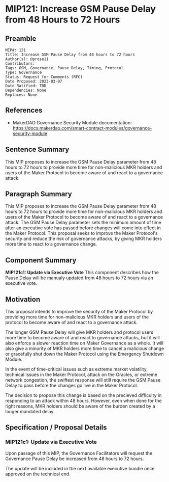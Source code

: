 # MIP121: Increase GSM Pause Delay from 48 Hours to 72 Hours

## Preamble

```
MIP#: 121
Title: Increase GSM Pause Delay from 48 hours to 72 hours
Author(s): @prose11
Contributors:
Tags: GSM, Governance, Pause Delay, Timing, Protocol
Type: Governance
Status: Request for Comments (RFC)
Date Proposed: 2023-03-07
Date Ratified: TBD
Dependencies: None
Replaces: None
```

## References

- MakerDAO Governance Security Module documentation: https://docs.makerdao.com/smart-contract-modules/governance-security-module

## Sentence Summary

This MIP proposes to increase the GSM Pause Delay parameter from 48 hours to 72 hours to provide more time for non-malicious MKR holders and users of the Maker Protocol to become aware of and react to a governance attack.

## Paragraph Summary

This MIP proposes to increase the GSM Pause Delay parameter from 48 hours to 72 hours to provide more time for non-malicious MKR holders and users of the Maker Protocol to become aware of and react to a governance attack. The GSM Pause Delay parameter sets the minimum amount of time after an executive vote has passed before changes will come into effect in the Maker Protocol. This proposal seeks to improve the Maker Protocol's security and reduce the risk of governance attacks, by giving MKR holders more time to react to a governance change.

## Component Summary

**MIP121c1: Update via Executive Vote**
This component describes how the Pause Delay will be manualy updated from 48 hours to 72 hours via an executive vote.

## Motivation

This proposal intends to improve the security of the Maker Protocol by providing more time for non-malicious MKR holders and users of the protocol to become aware of and react to a governance attack. 

The longer GSM Pause Delay will give MKR holders and protocol users more time to become aware of and react to governance attacks, but it will also enforce a slower reaction time on Maker Governance as a whole. It will also give a minority of MKR holders more time to cancel a malicious change or gracefully shut down the Maker Protocol using the Emergency Shutdown Module.

In the event of time-critical issues such as extreme market volatility, technical issues in the Maker Protocol, attack on the Oracles, or extreme network congestion, the swiftest response will still require the GSM Pause Delay to pass before the changes go live in the Maker Protocol.

The decision to propose this change is based on the precieved difficulty in responding to an attack within 48 hours. However, even when done for the right reasons, MKR holders should be aware of the burden created by a longer mandated delay.

## Specification / Proposal Details

### MIP121c1: Update via Executive Vote

Upon passage of this MIP, the Governance Facilitators will request the Governance Pause Delay be increased from 48 hours to 72 hours.

The update will be included in the next available executive bundle once approved on the technical end.

